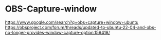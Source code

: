 # OBS-Capture-window
https://www.google.com/search?q=obs+capture+window+ubuntu https://obsproject.com/forum/threads/updated-to-ubuntu-22-04-and-obs-no-longer-provides-window-capture-option.159418/
